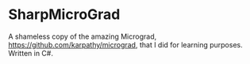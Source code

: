# SharpMicroGrad
A shameless copy of the amazing Micrograd, https://github.com/karpathy/micrograd, that I did for learning purposes. Written in C#.
